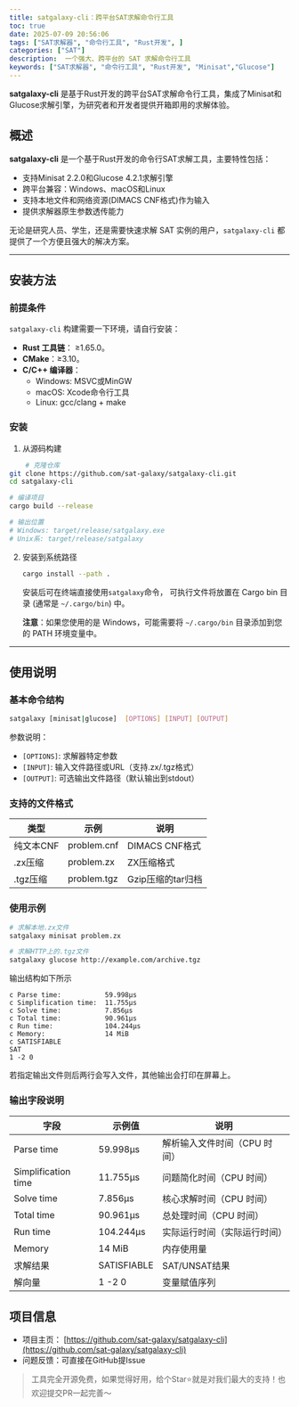 ```yaml
---
title: satgalaxy-cli：跨平台SAT求解命令行工具
toc: true
date: 2025-07-09 20:56:06
tags: ["SAT求解器", "命令行工具", "Rust开发", ]
categories: ["SAT"]
description:  一个强大、跨平台的 SAT 求解命令行工具
keywords: ["SAT求解器", "命令行工具", "Rust开发", "Minisat","Glucose"]
---
```



**satgalaxy-cli** 是基于Rust开发的跨平台SAT求解命令行工具，集成了Minisat和Glucose求解引擎，为研究者和开发者提供开箱即用的求解体验。



## 概述


**satgalaxy-cli** 是一个基于Rust开发的命令行SAT求解工具，主要特性包括：
- 支持Minisat 2.2.0和Glucose 4.2.1求解引擎
- 跨平台兼容：Windows、macOS和Linux
- 支持本地文件和网络资源(DIMACS CNF格式)作为输入
- 提供求解器原生参数透传能力

无论是研究人员、学生，还是需要快速求解 SAT 实例的用户，`satgalaxy-cli` 都提供了一个方便且强大的解决方案。

---

## 安装方法

### 前提条件

 `satgalaxy-cli` 构建需要一下环境，请自行安装：


* **Rust 工具链**： ≥1.65.0。
* **CMake**：≥3.10。
* **C/C++ 编译器**： 
    - Windows: MSVC或MinGW
    - macOS: Xcode命令行工具
    - Linux: gcc/clang + make

### 安装

1. 从源码构建

```bash
    # 克隆仓库
git clone https://github.com/sat-galaxy/satgalaxy-cli.git
cd satgalaxy-cli

# 编译项目
cargo build --release

# 输出位置
# Windows: target/release/satgalaxy.exe
# Unix系: target/release/satgalaxy
```

2. 安装到系统路径

    ```bash
    cargo install --path .
    ```

    安装后可在终端直接使用`satgalaxy`命令， 可执行文件将放置在 Cargo bin 目录 (通常是 `~/.cargo/bin`) 中。

    **注意**：如果您使用的是 Windows，可能需要将 `~/.cargo/bin` 目录添加到您的 PATH 环境变量中。

---

## 使用说明
### 基本命令结构
```bash
satgalaxy [minisat|glucose]  [OPTIONS] [INPUT] [OUTPUT]
```
参数说明：
- `[OPTIONS]`: 求解器特定参数
- `[INPUT]`: 输入文件路径或URL（支持.zx/.tgz格式）
- `[OUTPUT]`: 可选输出文件路径（默认输出到stdout）
### 支持的文件格式
|类型|示例|说明|
| -------- | ------- |------- |
|纯文本CNF|	problem.cnf|	DIMACS CNF格式|
|.zx压缩|problem.zx|ZX压缩格式|
|.tgz压缩|problem.tgz|Gzip压缩的tar归档|
### 使用示例
```bash
# 求解本地.zx文件
satgalaxy minisat problem.zx

# 求解HTTP上的.tgz文件
satgalaxy glucose http://example.com/archive.tgz
```

输出结构如下所示
```text
c Parse time:           59.998µs
c Simplification time:  11.755µs
c Solve time:           7.856µs
c Total time:           90.961µs
c Run time:             104.244µs
c Memory:               14 MiB
c SATISFIABLE
SAT
1 -2 0
```
若指定输出文件则后两行会写入文件，其他输出会打印在屏幕上。
### 输出字段说明

|字段|示例值|说明|
| -------- | ------- |------- |
|Parse time|59.998µs|解析输入文件时间（CPU 时间）|
|Simplification time|11.755µs|问题简化时间（CPU 时间）||
|Solve time|7.856µs|核心求解时间（CPU 时间）||
|Total time|90.961µs|总处理时间（CPU 时间）||
|Run time|104.244µs|实际运行时间（实际运行时间）||
|Memory|14 MiB|内存使用量|
|求解结果|SATISFIABLE|SAT/UNSAT结果|
|解向量|1 -2 0|变量赋值序列|

## 项目信息
- 项目主页： [https://github.com/sat-galaxy/satgalaxy-cli](https://github.com/sat-galaxy/satgalaxy-cli)
- 问题反馈：可直接在GitHub提Issue

> 工具完全开源免费，如果觉得好用，给个Star⭐就是对我们最大的支持！也欢迎提交PR一起完善～